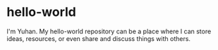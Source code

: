 # hello-world
I'm Yuhan.
My hello-world repository can be a place where I can store ideas, resources, or even share and discuss things with others.

